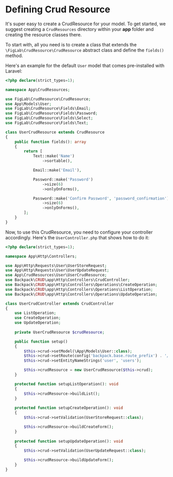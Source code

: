 # Defining Crud Resource

It's super easy to create a CrudResource for your model. To get started, we suggest creating a `CrudResources` directory
within your **app** folder and creating the resource classes there. 

To start with, all you need is to create a class that extends the `\FigLab\CrudResource\CrudResource` abstract class and
define the `fields()` method. 

Here's an example for the default `User` model that comes pre-installed with Laravel: 

```php
<?php declare(strict_types=1);

namespace App\CrudResources;

use FigLab\CrudResource\CrudResource;
use App\Models\User;
use FigLab\CrudResource\Fields\Email;
use FigLab\CrudResource\Fields\Password;
use FigLab\CrudResource\Fields\Select;
use FigLab\CrudResource\Fields\Text;

class UserCrudResource extends CrudResource
{
    public function fields(): array
    {
        return [
            Text::make('Name')
                ->sortable(),

            Email::make('Email'),

            Password::make('Password')
                ->size(6)
                ->onlyOnForms(),

            Password::make('Confirm Password', 'password_confirmation')
                ->size(6)
                ->onlyOnForms(),
        ];
    }
}
```

Now, to use this CrudResource, you need to configure your controller accordingly. Here's the `UserController.php` that
shows how to do it: 

```php
<?php declare(strict_types=1);

namespace App\Http\Controllers;

use App\Http\Requests\User\UserStoreRequest;
use App\Http\Requests\User\UserUpdateRequest;
use App\CrudResources\User\UserCrudResource;
use Backpack\CRUD\app\Http\Controllers\CrudController;
use Backpack\CRUD\app\Http\Controllers\Operations\CreateOperation;
use Backpack\CRUD\app\Http\Controllers\Operations\ListOperation;
use Backpack\CRUD\app\Http\Controllers\Operations\UpdateOperation;

class UserCrudController extends CrudController
{
    use ListOperation;
    use CreateOperation;
    use UpdateOperation;
    
    private UserCrudResource $crudResource;

    public function setup()
    {
        $this->crud->setModel(\App\Models\User::class);
        $this->crud->setRoute(config('backpack.base.route_prefix') . '/users');
        $this->crud->setEntityNameStrings('user', 'users');

        $this->crudResource = new UserCrudResource($this->crud);
    }

    protected function setupListOperation(): void
    {
        $this->crudResource->buildList();
    }
    
    protected function setupCreateOperation(): void
    {
        $this->crud->setValidation(UserStoreRequest::class);

        $this->crudResource->buildCreateForm();
    }
    
    protected function setupUpdateOperation(): void
    {
        $this->crud->setValidation(UserUpdateRequest::class);

        $this->crudResource->buildUpdateForm();
    }
}
```
